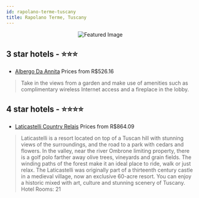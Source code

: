 ```yaml
---
id: rapolano-terme-tuscany
title: Rapolano Terme, Tuscany
---
```


<center><img src="https://i.travelapi.com/hotels/23000000/22520000/22512100/22512064/768145c7_z.jpg" alt="Featured Image" /></center>


##  3 star hotels - ⭐️⭐️⭐️

-    [Albergo Da Annita](https://us.hurb.com/hotels/rapolano-terme/albergo-da-annita-JNP-JP108486?cmp=18055) Prices from R$526.16
   > Take in the views from a garden and make use of amenities such as complimentary wireless Internet access and a fireplace in the lobby.

##  4 star hotels - ⭐️⭐️⭐️⭐️

-    [Laticastelli Country Relais](https://us.hurb.com/hotels/rapolano-terme/laticastelli-country-relais-JNP-JP589074?cmp=18055) Prices from R$864.09
   > Laticastelli is a resort located on top of a Tuscan hill with stunning views of the surroundings, and the road to a park with cedars and flowers. In the valley, near the river Ombrone limiting property, there is a golf polo farther away olive trees, vineyards and grain fields. The winding paths of the forest make it an ideal place to ride, walk or just relax. The Laticastelli was originally part of a thirteenth century castle in a medieval village, now an exclusive 60-acre resort. You can enjoy a historic mixed with art, culture and stunning scenery of Tuscany. Hotel Rooms: 21
